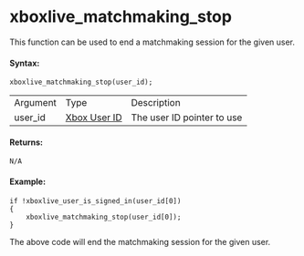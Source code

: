 # xboxlive_matchmaking_stop

This function can be used to end a matchmaking session for the given
user.

#### Syntax:

``` gml
xboxlive_matchmaking_stop(user_id);
```

|          |                                                                                                                              |                            |
|----------|------------------------------------------------------------------------------------------------------------------------------|----------------------------|
| Argument | Type                                                                                                                         | Description                |
| user_id  |  [Xbox User ID](../../../../../GameMaker_Language/GML_Reference/UWP_And_XBox_Live/Users_And_Accounts/xboxlive_get_user)  | The user ID pointer to use |

#### Returns:

``` gml
N/A
```

#### Example:

``` gml
if !xboxlive_user_is_signed_in(user_id[0])
{
    xboxlive_matchmaking_stop(user_id[0]);
}
```

The above code will end the matchmaking session for the given user.
